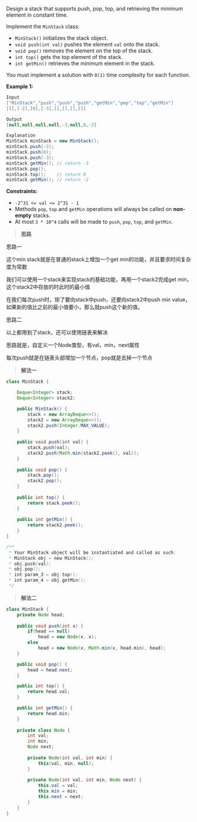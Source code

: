 Design a stack that supports push, pop, top, and retrieving the minimum element in constant time.

Implement the `MinStack` class:

- `MinStack()` initializes the stack object.
- `void push(int val)` pushes the element `val` onto the stack.
- `void pop()` removes the element on the top of the stack.
- `int top()` gets the top element of the stack.
- `int getMin()` retrieves the minimum element in the stack.

You must implement a solution with `O(1)` time complexity for each function.

 

**Example 1:**

```java
Input
["MinStack","push","push","push","getMin","pop","top","getMin"]
[[],[-2],[0],[-3],[],[],[],[]]

Output
[null,null,null,null,-3,null,0,-2]

Explanation
MinStack minStack = new MinStack();
minStack.push(-2);
minStack.push(0);
minStack.push(-3);
minStack.getMin(); // return -3
minStack.pop();
minStack.top();    // return 0
minStack.getMin(); // return -2
```

 

**Constraints:**

- `-2^31 <= val <= 2^31 - 1`
- Methods `pop`, `top` and `getMin` operations will always be called on **non-empty** stacks.
- At most `3 * 10^4` calls will be made to `push`, `pop`, `top`, and `getMin`.



> **思路**

思路一

这个min stack就是在普通的stack上增加一个get min的功能，并且要求时间复杂度为常数

我们可以使用一个stack来实现stack的基础功能，再用一个stack2完成get min，这个stack2中存放的时此时的最小值

在我们每次push时，除了要向stack中push，还要向stack2中push min value，如果新的值比之前的最小值要小，那么就push这个新的值。



思路二

以上都用到了stack，还可以使用链表来解决

思路就是，自定义一个Node类型，有val，min，next属性

每次push就是在链表头部增加一个节点，pop就是去掉一个节点

> **解法一**

```java
class MinStack {

    Deque<Integer> stack;
    Deque<Integer> stack2;

    public MinStack() {
        stack = new ArrayDeque<>();
        stack2 = new ArrayDeque<>();
        stack2.push(Integer.MAX_VALUE);
    }
    
    public void push(int val) {
        stack.push(val);
        stack2.push(Math.min(stack2.peek(), val));
    }
    
    public void pop() {
        stack.pop();
        stack2.pop();
    }
    
    public int top() {
        return stack.peek();
    }
    
    public int getMin() {
        return stack2.peek();
    }
}

/**
 * Your MinStack object will be instantiated and called as such:
 * MinStack obj = new MinStack();
 * obj.push(val);
 * obj.pop();
 * int param_3 = obj.top();
 * int param_4 = obj.getMin();
 */
```



> **解法二**

```java
class MinStack {
    private Node head;
    
    public void push(int x) {
        if(head == null) 
            head = new Node(x, x);
        else 
            head = new Node(x, Math.min(x, head.min), head);
    }

    public void pop() {
        head = head.next;
    }

    public int top() {
        return head.val;
    }

    public int getMin() {
        return head.min;
    }
    
    private class Node {
        int val;
        int min;
        Node next;
        
        private Node(int val, int min) {
            this(val, min, null);
        }
        
        private Node(int val, int min, Node next) {
            this.val = val;
            this.min = min;
            this.next = next;
        }
    }
}
```

